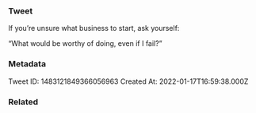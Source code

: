 ### Tweet
If you’re unsure what business to start, ask yourself: 

“What would be worthy of doing, even if I fail?”

### Metadata
Tweet ID: 1483121849366056963
Created At: 2022-01-17T16:59:38.000Z

### Related

